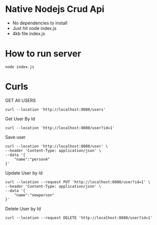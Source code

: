 # Native Nodejs Crud Api
* No dependencies to install
* Just hit node index.js
* 4kb file index.js

# How to run server
```
node index.js
```

# Curls
GET All USERS
```
curl --location 'http://localhost:8080/users'
```

Get User By Id
```
curl --location 'http://localhost:8080/user?id=1'
```

Save user
```
curl --location 'http://localhost:8080/user' \
--header 'Content-Type: application/json' \
--data '{
    "name":"person4"
}'
```

Update User by Id
```
curl --location --request PUT 'http://localhost:8080/user?id=1' \
--header 'Content-Type: application/json' \
--data '{
    "name":"newperson"
}'
```

Delete User by Id
```
curl --location --request DELETE 'http://localhost:8080/user?id=1'
```
